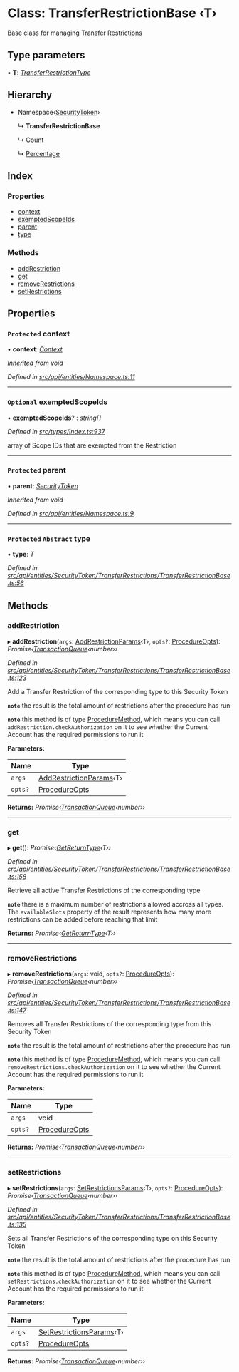# Class: TransferRestrictionBase ‹**T**›

Base class for managing Transfer Restrictions

## Type parameters

▪ **T**: *[TransferRestrictionType](../enums/transferrestrictiontype.md)*

## Hierarchy

* Namespace‹[SecurityToken](securitytoken.md)›

  ↳ **TransferRestrictionBase**

  ↳ [Count](count.md)

  ↳ [Percentage](percentage.md)

## Index

### Properties

* [context](transferrestrictionbase.md#protected-context)
* [exemptedScopeIds](transferrestrictionbase.md#optional-exemptedscopeids)
* [parent](transferrestrictionbase.md#protected-parent)
* [type](transferrestrictionbase.md#protected-abstract-type)

### Methods

* [addRestriction](transferrestrictionbase.md#addrestriction)
* [get](transferrestrictionbase.md#get)
* [removeRestrictions](transferrestrictionbase.md#removerestrictions)
* [setRestrictions](transferrestrictionbase.md#setrestrictions)

## Properties

### `Protected` context

• **context**: *[Context](context.md)*

*Inherited from void*

*Defined in [src/api/entities/Namespace.ts:11](https://github.com/PolymathNetwork/polymesh-sdk/blob/7362b318/src/api/entities/Namespace.ts#L11)*

___

### `Optional` exemptedScopeIds

• **exemptedScopeIds**? : *string[]*

*Defined in [src/types/index.ts:937](https://github.com/PolymathNetwork/polymesh-sdk/blob/7362b318/src/types/index.ts#L937)*

array of Scope IDs that are exempted from the Restriction

___

### `Protected` parent

• **parent**: *[SecurityToken](securitytoken.md)*

*Inherited from void*

*Defined in [src/api/entities/Namespace.ts:9](https://github.com/PolymathNetwork/polymesh-sdk/blob/7362b318/src/api/entities/Namespace.ts#L9)*

___

### `Protected` `Abstract` type

• **type**: *T*

*Defined in [src/api/entities/SecurityToken/TransferRestrictions/TransferRestrictionBase.ts:56](https://github.com/PolymathNetwork/polymesh-sdk/blob/7362b318/src/api/entities/SecurityToken/TransferRestrictions/TransferRestrictionBase.ts#L56)*

## Methods

###  addRestriction

▸ **addRestriction**(`args`: [AddRestrictionParams](../globals.md#addrestrictionparams)‹T›, `opts?`: [ProcedureOpts](../interfaces/procedureopts.md)): *Promise‹[TransactionQueue](transactionqueue.md)‹number››*

*Defined in [src/api/entities/SecurityToken/TransferRestrictions/TransferRestrictionBase.ts:123](https://github.com/PolymathNetwork/polymesh-sdk/blob/7362b318/src/api/entities/SecurityToken/TransferRestrictions/TransferRestrictionBase.ts#L123)*

Add a Transfer Restriction of the corresponding type to this Security Token

**`note`** the result is the total amount of restrictions after the procedure has run

**`note`** this method is of type [ProcedureMethod](../interfaces/proceduremethod.md), which means you can call `addRestriction.checkAuthorization`
  on it to see whether the Current Account has the required permissions to run it

**Parameters:**

Name | Type |
------ | ------ |
`args` | [AddRestrictionParams](../globals.md#addrestrictionparams)‹T› |
`opts?` | [ProcedureOpts](../interfaces/procedureopts.md) |

**Returns:** *Promise‹[TransactionQueue](transactionqueue.md)‹number››*

___

###  get

▸ **get**(): *Promise‹[GetReturnType](../globals.md#getreturntype)‹T››*

*Defined in [src/api/entities/SecurityToken/TransferRestrictions/TransferRestrictionBase.ts:158](https://github.com/PolymathNetwork/polymesh-sdk/blob/7362b318/src/api/entities/SecurityToken/TransferRestrictions/TransferRestrictionBase.ts#L158)*

Retrieve all active Transfer Restrictions of the corresponding type

**`note`** there is a maximum number of restrictions allowed accross all types.
  The `availableSlots` property of the result represents how many more restrictions can be added
  before reaching that limit

**Returns:** *Promise‹[GetReturnType](../globals.md#getreturntype)‹T››*

___

###  removeRestrictions

▸ **removeRestrictions**(`args`: void, `opts?`: [ProcedureOpts](../interfaces/procedureopts.md)): *Promise‹[TransactionQueue](transactionqueue.md)‹number››*

*Defined in [src/api/entities/SecurityToken/TransferRestrictions/TransferRestrictionBase.ts:147](https://github.com/PolymathNetwork/polymesh-sdk/blob/7362b318/src/api/entities/SecurityToken/TransferRestrictions/TransferRestrictionBase.ts#L147)*

Removes all Transfer Restrictions of the corresponding type from this Security Token

**`note`** the result is the total amount of restrictions after the procedure has run

**`note`** this method is of type [ProcedureMethod](../interfaces/proceduremethod.md), which means you can call `removeRestrictions.checkAuthorization`
  on it to see whether the Current Account has the required permissions to run it

**Parameters:**

Name | Type |
------ | ------ |
`args` | void |
`opts?` | [ProcedureOpts](../interfaces/procedureopts.md) |

**Returns:** *Promise‹[TransactionQueue](transactionqueue.md)‹number››*

___

###  setRestrictions

▸ **setRestrictions**(`args`: [SetRestrictionsParams](../globals.md#setrestrictionsparams)‹T›, `opts?`: [ProcedureOpts](../interfaces/procedureopts.md)): *Promise‹[TransactionQueue](transactionqueue.md)‹number››*

*Defined in [src/api/entities/SecurityToken/TransferRestrictions/TransferRestrictionBase.ts:135](https://github.com/PolymathNetwork/polymesh-sdk/blob/7362b318/src/api/entities/SecurityToken/TransferRestrictions/TransferRestrictionBase.ts#L135)*

Sets all Transfer Restrictions of the corresponding type on this Security Token

**`note`** the result is the total amount of restrictions after the procedure has run

**`note`** this method is of type [ProcedureMethod](../interfaces/proceduremethod.md), which means you can call `setRestrictions.checkAuthorization`
  on it to see whether the Current Account has the required permissions to run it

**Parameters:**

Name | Type |
------ | ------ |
`args` | [SetRestrictionsParams](../globals.md#setrestrictionsparams)‹T› |
`opts?` | [ProcedureOpts](../interfaces/procedureopts.md) |

**Returns:** *Promise‹[TransactionQueue](transactionqueue.md)‹number››*
